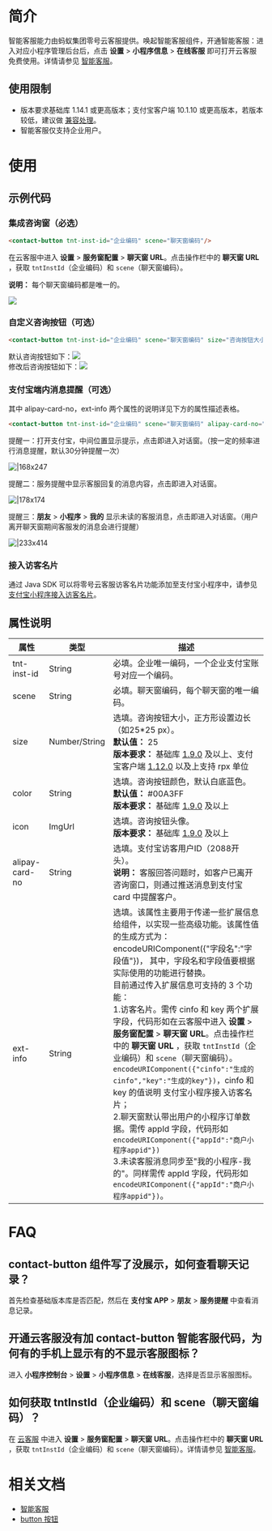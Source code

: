 
# 简介
智能客服能力由蚂蚁集团零号云客服提供。唤起智能客服组件，开通智能客服：进入对应小程序管理后台后，点击  **设置** > **小程序信息** > **在线客服** 即可打开云客服免费使用。详情请参见 [智能客服](/mini/operation/custom-service)。

## 使用限制

- 版本要求基础库 1.14.1 或更高版本；支付宝客户端 10.1.10 或更高版本，若版本较低，建议做 [兼容处理](/mini/framework/compatibility)。
- 智能客服仅支持企业用户。

# 使用

## 示例代码

### 集成咨询窗（必选）
```html
<contact-button tnt-inst-id="企业编码" scene="聊天窗编码"/>
```
在云客服中进入 **设置** > **服务窗配置** > **聊天窗 URL**。点击操作栏中的 **聊天窗 URL** ，获取 `tntInstId`（企业编码）和 `scene`（聊天窗编码）。

**说明：** 每个聊天窗编码都是唯一的。

![](https://mdn.alipayobjects.com/afts/img/A*k7QVQ6AMG2kAAAAAAAAAAAAAAa8wAA/original?bz=openpt_doc&t=wAOJIXkLeD7rIRlIu1X8XQAAAABkMK8AAAAA#align=left&display=inline&height=448&margin=%5Bobject%20Object%5D&originHeight=448&originWidth=1920&status=done&style=none&width=1920)

###  自定义咨询按钮（可选）
```html
<contact-button tnt-inst-id="企业编码" scene="聊天窗编码" size="咨询按钮大小" color="咨询按钮颜色" icon="咨询按钮图片url" />
```
默认咨询按钮如下：![](https://cdn.nlark.com/lark/0/2018/png/14456/1540978653403-b7e714e5-1850-4f70-a16d-02f519934a9c.png#align=left&display=inline&height=80&margin=%5Bobject%20Object%5D&originHeight=80&originWidth=93&status=done&style=none&width=51)<br />修改后咨询按钮如下：![](https://cdn.nlark.com/lark/0/2018/png/14456/1540978838133-fb2e4c3f-c787-498c-a22f-17b4ef3c2e36.png#align=left&display=inline&height=54&margin=%5Bobject%20Object%5D&originHeight=54&originWidth=54&status=done&style=none&width=54)

###  支付宝端内消息提醒（可选）
其中 alipay-card-no，ext-info 两个属性的说明详见下方的属性描述表格。
```html
<contact-button tnt-inst-id="企业编码" scene="聊天窗编码" alipay-card-no="2088用户ID" ext-info="扩展信息"/>
```
提醒一：打开支付宝，中间位置显示提示，点击即进入对话窗。（按一定的频率进行消息提醒，默认30分钟提醒一次）

![|168x247](https://cdn.nlark.com/lark/0/2018/png/14456/1540984972757-72ccf597-9c89-4c49-be2e-9082cf3d504d.png#align=left&display=inline&height=631&margin=%5Bobject%20Object%5D&originHeight=631&originWidth=429&status=done&style=none&width=168)

提醒二：服务提醒中显示客服回复的消息内容，点击即进入对话窗。

![|178x174](https://cdn.nlark.com/lark/0/2018/png/14456/1540985055959-eafc3a3e-a2b6-468e-9766-8f200e45abfe.png#align=left&display=inline&height=422&margin=%5Bobject%20Object%5D&originHeight=422&originWidth=432&status=done&style=none&width=178)

提醒三：**朋友** > **小程序** > **我的** 显示未读的客服消息，点击即进入对话窗。（用户离开聊天窗期间客服发的消息会进行提醒）

![|233x414](https://mdn.alipayobjects.com/afts/img/A*DVsRQJVXhEoAAAAAAAAAAABkAa8wAA/1024w_1024h_1l.png?bz=openpt_doc&t=Sd-T3Y8FDP4FcXpjFrQ5PAAAAABkMK8AAAAA#align=left&display=inline&height=414&margin=%5Bobject%20Object%5D&originHeight=414&originWidth=233&status=done&style=none&width=233)

###  接入访客名片
通过 Java SDK 可以将零号云客服访客名片功能添加至支付宝小程序中，请参见 [支付宝小程序接入访客名片](https://tech.antfin.com/docs/2/96906)。

##  属性说明
| **属性** | **类型** | **描述** |
| --- | --- | --- |
| tnt-inst-id | String | 必填。企业唯一编码，一个企业支付宝账号对应一个编码。 |
| scene | String | 必填。聊天窗编码，每个聊天窗的唯一编码。 |
| size | Number/String | 选填。咨询按钮大小，正方形设置边长（如25*25 px）。<br />**默认值：** 25<br />**版本要求：** 基础库 [1.9.0](/mini/framework/compatibility) 及以上、支付宝客户端 [1.12.0](/mini/framework/compatibility) 以及上支持 rpx 单位 |
| color | String | 选填。咨询按钮颜色，默认白底蓝色。<br />**默认值：** #00A3FF<br />**版本要求：** 基础库 [1.9.0](/mini/framework/compatibility) 及以上 |
| icon | ImgUrl | 选填。咨询按钮头像。<br />**版本要求：** 基础库 [1.9.0](/mini/framework/compatibility) 及以上 |
| alipay-card-no | String | 选填。支付宝访客用户ID（2088开头）。<br />**说明：** 客服回答问题时，如客户已离开咨询窗口，则通过推送消息到支付宝 card 中提醒客户。 |
| ext-info | String | 选填。该属性主要用于传递一些扩展信息给组件，以实现一些高级功能。该属性值的生成方式为：encodeURIComponent({"字段名":"字段值"})， 其中，字段名和字段值要根据实际使用的功能进行替换。<br />目前通过传入扩展信息可支持的 3 个功能：<br />1.访客名片。需传 cinfo 和 key 两个扩展字段，代码形如在云客服中进入 **设置** > **服务窗配置** > **聊天窗 URL**。点击操作栏中的 **聊天窗 URL** ，获取 `tntInstId`（企业编码）和 `scene`（聊天窗编码）。`encodeURIComponent({"cinfo":"生成的 cinfo","key":"生成的key"})`，cinfo 和 key 的值说明 支付宝小程序接入访客名片；<br />2.聊天窗默认带出用户的小程序订单数据。需传 appId 字段，代码形如`encodeURIComponent({"appId":"商户小程序appid"}) `<br />3.未读客服消息同步至"我的小程序-我的"。同样需传 appId 字段，代码形如 `encodeURIComponent({"appId":"商户小程序appid"})`。 |


# FAQ

## contact-button 组件写了没展示，如何查看聊天记录？
首先检查基础版本库是否匹配，然后在 **支付宝 APP** > **朋友** > **服务提醒** 中查看消息记录。

## 开通云客服没有加 contact-button 智能客服代码，为何有的手机上显示有的不显示客服图标？
进入 **小程序控制台** > **设置** > **小程序信息** > **在线客服**，选择是否显示客服图标。

## 如何获取 tntInstId（企业编码）和 scene（聊天窗编码）？
在 [云客服](https://csmng.cloud.alipay.com/ccm.htm#/home) 中进入 **设置** > **服务窗配置** > **聊天窗 URL**。点击操作栏中的 **聊天窗 URL** ，获取 `tntInstId`（企业编码）和 `scene`（聊天窗编码）。详情请参见 [智能客服](/mini/operation/custom-service)。

# 相关文档

- [智能客服](/mini/operation/custom-service)
- [button 按钮](/mini/component/button)
